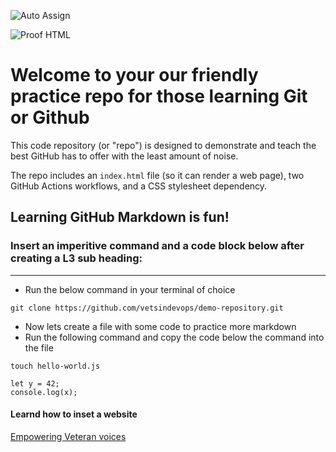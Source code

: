 ![Auto Assign](https://github.com/Vetsindevops/demo-repository/actions/workflows/auto-assign.yml/badge.svg)

![Proof HTML](https://github.com/Vetsindevops/demo-repository/actions/workflows/proof-html.yml/badge.svg)

# Welcome to your our friendly practice repo for those learning Git or Github
This code repository (or "repo") is designed to demonstrate and teach the best GitHub has to offer with the least amount of noise.

The repo includes an `index.html` file (so it can render a web page), two GitHub Actions workflows, and a CSS stylesheet dependency.

## Learning GitHub Markdown is fun! 
### Insert an imperitive command and a code block below after creating a L3 sub heading:

***

  - Run the below command in your terminal of choice

```
git clone https://github.com/vetsindevops/demo-repository.git
```
  - Now lets create a file with some code to practice more markdown
  - Run the following command and copy the code below the command into the file

```
touch hello-world.js
```

```
let y = 42;
console.log(x);
```

#### Learnd how to inset a website 

[Empowering Veteran voices](https://www.vetsindevops.com/)





